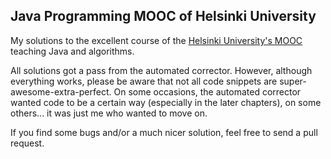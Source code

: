 ## Java Programming MOOC of Helsinki University

My solutions to the excellent course of the [Helsinki University's MOOC](https://java-programming.mooc.fi/) teaching Java and algorithms.

All solutions got a pass from the automated corrector. However, although everything works, please be aware that not all code snippets are super-awesome-extra-perfect. 
On some occasions, the automated corrector wanted code to be a certain way (especially in the later chapters), on some others... it was just me who wanted to move on.

If you find some bugs and/or a much nicer solution, feel free to send a pull request.

